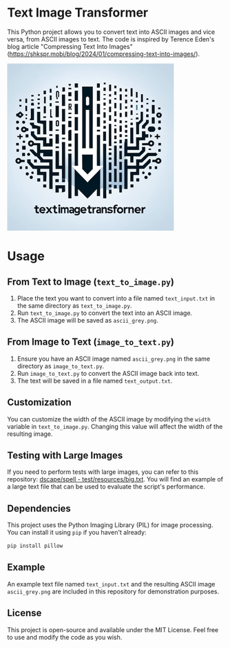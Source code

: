 # Text Image Transformer
This Python project allows you to convert text into ASCII images and vice versa, from ASCII images to text. The code is inspired by Terence Eden's blog article "Compressing Text Into Images" (https://shkspr.mobi/blog/2024/01/compressing-text-into-images/).

![Logo TextImageTransformer](logo.jpg)

# Usage

## From Text to Image (`text_to_image.py`)
1. Place the text you want to convert into a file named `text_input.txt` in the same directory as `text_to_image.py`.
2. Run `text_to_image.py` to convert the text into an ASCII image.
3. The ASCII image will be saved as `ascii_grey.png`.

## From Image to Text (`image_to_text.py`)
1. Ensure you have an ASCII image named `ascii_grey.png` in the same directory as `image_to_text.py`.
2. Run `image_to_text.py` to convert the ASCII image back into text.
3. The text will be saved in a file named `text_output.txt`.

## Customization
You can customize the width of the ASCII image by modifying the `width` variable in `text_to_image.py`. Changing this value will affect the width of the resulting image.

## Testing with Large Images
If you need to perform tests with large images, you can refer to this repository: [dscape/spell - test/resources/big.txt](https://github.com/dscape/spell/blob/master/test/resources/big.txt). You will find an example of a large text file that can be used to evaluate the script's performance.

## Dependencies
This project uses the Python Imaging Library (PIL) for image processing. You can install it using `pip` if you haven't already:

```bash
pip install pillow
```

## Example
An example text file named `text_input.txt` and the resulting ASCII image `ascii_grey.png` are included in this repository for demonstration purposes.

## License
This project is open-source and available under the MIT License. Feel free to use and modify the code as you wish.
